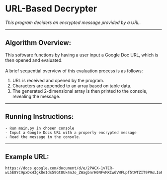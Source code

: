 # URL-Based Decrypter

*This program deciders an encrypted message provided by a URL.*

---

## Algorithm Overview:
This software functions by having a user input a Google Doc URL, which is then opened and evaluated.  <br><br>
A brief sequential overview of this evaluation process is as follows:
1. URL is received and opened by the program.
2. Characters are appended to an array based on table data.
3. The generated 2-dimensional array is then printed to the console, revealing the message.


---

## Running Instructions:
```
- Run main.py in chosen console
- Input a Google Docs URL with a properly encrypted message
- Read the message in the console.
```
---

## Example URL:
```
https://docs.google.com/document/d/e/2PACX-1vTER-wL5E8YC9pxDx43gk8eIds59GtUUk4nJo_ZWagbnrH0NFvMXIw6VWFLpf5tWTZIT9P9oLIoFJ6A/pub
```